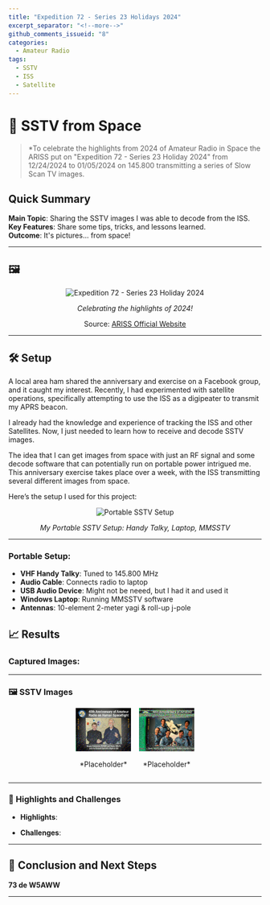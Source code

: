 ```yaml
---
title: "Expedition 72 - Series 23 Holidays 2024"
excerpt_separator: "<!--more-->"
github_comments_issueid: "8"
categories:
  - Amateur Radio
tags:
  - SSTV
  - ISS
  - Satellite
---
```


# 📡 SSTV from Space

> *To celebrate the highlights from 2024 of Amateur Radio in Space the ARISS put on "Expedition 72 - Series 23 Holiday 2024" from 12/24/2024 to 01/05/2024 on 145.800 transmitting a series of Slow Scan TV images.

## Quick Summary
**Main Topic**: Sharing the SSTV images I was able to decode from the ISS.  
**Key Features**: Share some tips, tricks, and lessons learned.  
**Outcome**: It's pictures... from space!   

<!--more-->

---
## 🖼 
<div style="text-align: center;">
  <img src="/images/official_sstv_72.png" alt="Expedition 72 - Series 23 Holiday 2024" style="width: 90%;">
  <p><em>Celebrating the highlights of 2024!</em></p>
  <p>Source: <a href="https://www.ariss.org/" target="_blank">ARISS Official Website</a></p>
</div>

---

## 🛠 Setup 

A local area ham shared the anniversary and exercise on a Facebook group, and it caught my interest. Recently, I had experimented with satellite operations, specifically attempting to use the ISS as a digipeater to transmit my APRS beacon.

I already had the knowledge and experience of tracking the ISS and other Satellites. Now, I just needed to learn how to receive and decode SSTV images.  

The idea that I can get images from space with just an RF signal and some decode software that can potentially run on portable power intrigued me. This anniversary exercise takes place over a week, with the ISS transmitting several different images from space.

Here’s the setup I used for this project:

<div style="text-align: center;">
  <img src="/images/IMG_0678.JPG" alt="Portable SSTV Setup" style="width: 70%;">
  <p><em>My Portable SSTV Setup: Handy Talky, Laptop, MMSSTV</em></p>
</div>

---

### Portable Setup:
- **VHF Handy Talky**: Tuned to 145.800 MHz
- **Audio Cable**: Connects radio to laptop
- **USB Audio Device**: Might not be neeed, but I had it and used it
- **Windows Laptop**: Running MMSSTV software
- **Antennas**: 10-element 2-meter yagi & roll-up j-pole

## 📈 Results

### Captured Images:


---

### 🖼 SSTV Images

<div style="display: flex; flex-wrap: wrap; gap: 16px; justify-content: center;">

<div style="flex: 1 1 calc(25% - 16px); max-width: calc(25% - 16px); text-align: center;">
  <img src="/images/40th_ham_space_4.png" alt="SSTV Image 1" style="width: 100%;">
  <p>*Placeholder*</p>
</div>

<div style="flex: 1 1 calc(25% - 16px); max-width: calc(25% - 16px); text-align: center;">
  <img src="/images/40th_ham_space_9.png" alt="SSTV Image 2" style="width: 100%;">
  <p>*Placeholder*</p>
</div>

</div>

---

### 🌟 Highlights and Challenges

- **Highlights**:

- **Challenges**:

---

## 🧭 Conclusion and Next Steps


**73 de W5AWW**

---

